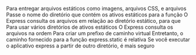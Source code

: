 Para entregar arquivos estáticos como imagens, arquivos CSS, e arquivos
Passe o nome do diretório que contém os ativos estáticos para a função
  O Express consulta os arquivos em relação ao diretório estático, para que
Para usar vários diretórios de ativos estáticos
O Express consulta os arquivos na ordem 
Para criar um prefixo de caminho virtual
Entretanto, o caminho fornecido para a função express.static é relativa 
Se você executar o aplicativo express a partir de outro diretório, é mais seguro